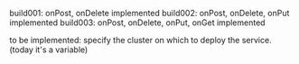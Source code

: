 build001: onPost, onDelete implemented
build002: onPost, onDelete, onPut implemented
build003: onPost, onDelete, onPut, onGet implemented

to be implemented: specify the cluster on which to deploy the service. (today it's a variable)
